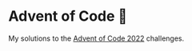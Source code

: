 # Advent of Code 🎄

My solutions to the [Advent of Code 2022](https://adventofcode.com/) challenges.